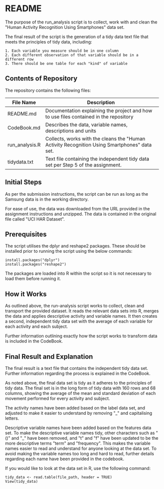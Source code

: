 # README

The purpose of the run_analysis script is to collect, work with and clean the "Human Activity Recognition Using Smartphones" data set.

The final result of the script is the generation of a tidy data text file that meets the principles of tidy data, including:

    1. Each variable you measure should be in one column
    2. Each different observation of that variable should be in a different row
    3. There should be one table for each "kind" of variable

## Contents of Repository

The repository contains the following files:

File Name       | Description
--------------- | ------------
README.md       | Documentation explaining the project and how to use files contained in the repository
CodeBook.md     | Describes the data, variable names, descriptions and units
run_analysis.R  | Collects, works with the cleans the "Human Activity Recognition Using Smartphones" data set.
tidydata.txt    | Text file containing the independent tidy data set per Step 5 of the assignment.

## Initial Steps

As per the submission instructions, the script can be run as long as the Samsung data is in the working directory.

For ease of use, the data was downloaded from the URL provided in the assignment instructions and unzipped. The data is contained in the original file called "UCI HAR Dataset".

## Prerequisites

The script utilises the dplyr and reshape2 packages. These should be installed prior to running the script using the below commands:

```{r}
install.packages("dplyr")
install.packages("reshape2")
```
The packages are loaded into R within the script so it is not necessary to load them before running it.


## How it Works

As outlined above, the run-analysis script works to collect, clean and transport the provided dataset. It reads the relevant data sets into R, merges the data and applies descriptive activity and variable names. It then creates a second, independent tidy data set with the average of each variable for each activity and each subject.

Further information outlining exactly how the script works to transform data is included in the CodeBook.

## Final Result and Explanation

The final result is a text file that contains the independent tidy data set. Further information regarding the process is explained in the CodeBook. 

As noted above, the final data set is tidy as it adheres to the principles of tidy data. The final set is in the long form of tidy data with 160 rows and 68 columns, showing the average of the mean and standard deviation of each movement performed for every activity and subject.

The activity names have been added based on the label data set, and adjusted to make it easier to understand by removing "_" and capitalising letters.

Descriptive variable names have been added based on the features data set. To make the descriptive variable names tidy, other characters such as "()" and "_" have been removed, and "t" and "f" have been updated to be the more descriptive terms "term" and "frequency". This makes the variable names easier to read and understand for anyone looking at the data set. To avoid making the variable names too long and hard to read, further details regarding each name have been provided in the codebook.

If you would like to look at the data set in R, use the following command:

```{r}
tidy_data <- read.table(file_path, header = TRUE)
View(tidy_data)
```
